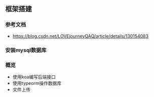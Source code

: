 ## 框架搭建

### 参考文档
- https://blog.csdn.net/LOVEjourneyQAQ/article/details/130154083

### 安装mysql数据库

### 概览
- 使用koa编写后端接口
- 使用typeorm操作数据库
- 文件上传


